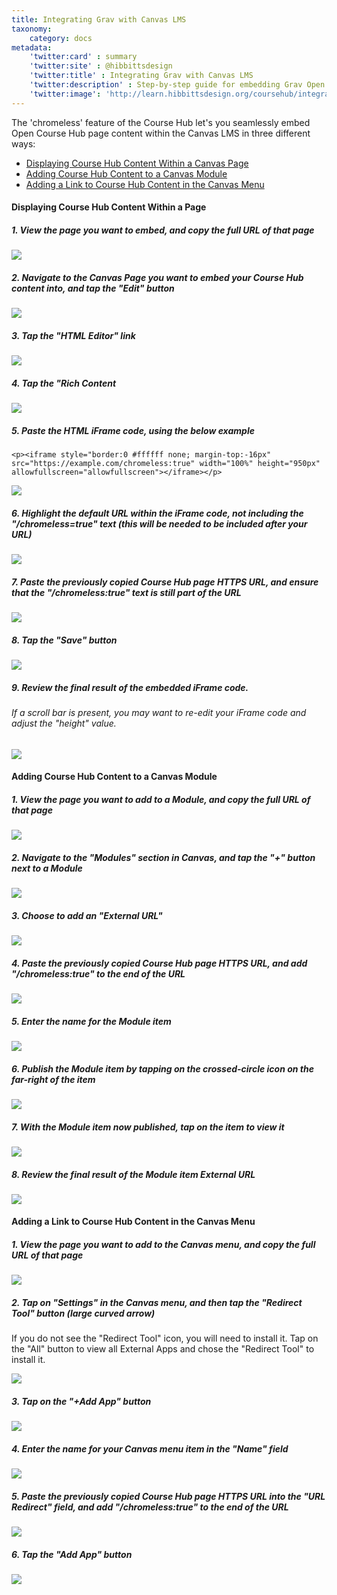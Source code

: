 ```yaml
---
title: Integrating Grav with Canvas LMS
taxonomy:
    category: docs
metadata:
    'twitter:card' : summary
    'twitter:site' : @hibbittsdesign
    'twitter:title' : Integrating Grav with Canvas LMS
    'twitter:description' : Step-by-step guide for embedding Grav Open Course Hub pages within the Canvas LMS.
    'twitter:image': 'http://learn.hibbittsdesign.org/coursehub/integrating-grav-with-canvas-lms/grav-with-canvas-lms.png'
---
```


The 'chromeless' feature of the Course Hub let's you seamlessly embed Open Course Hub page content within the Canvas LMS in three different ways:

* [Displaying Course Hub Content Within a Canvas Page](#displaying-course-hub-content-within-a-page)
* [Adding Course Hub Content to a Canvas Module](#adding-a-link-to-course-hub-content-in-the-canvas-menu)
* [Adding a Link to Course Hub Content in the Canvas Menu](#adding-a-link-to-course-hub-content-in-the-canvas-menu)

#### Displaying Course Hub Content Within a Page

##### 1. View the page you want to embed, and copy the full URL of that page

![][3]

[3]: ../../images/displaying-course-hub-content-within-a-canvas-page/view-the-page-you-want-to-embed--and-copy-the-full-url-of-that-page.png

##### 2. Navigate to the Canvas Page you want to embed your Course Hub content into, and tap the "Edit" button

![][2]

[2]: ../../images/displaying-course-hub-content-within-a-canvas-page/navigate-to-the-canvas-page-you-want-to-embed-your-course-hub-content-into--and-tap-the--edit--butto.png

##### 3. Tap the "HTML Editor" link

![][4]

[4]: ../../images/displaying-course-hub-content-within-a-canvas-page/tap-the--html-editor--link.png

##### 4. Tap the "Rich Content

![][5]

[5]: ../../images/displaying-course-hub-content-within-a-canvas-page/tap-the--rich-content.png

##### 5. Paste the HTML iFrame code, using the below example

```
<p><iframe style="border:0 #ffffff none; margin-top:-16px" src="https://example.com/chromeless:true" width="100%" height="950px" allowfullscreen="allowfullscreen"></iframe></p>

```

![][6]

[6]: ../../images/displaying-course-hub-content-within-a-canvas-page/paste-the-html-iframe-code--using-the-below-example.png

##### 6. Highlight the default URL within the iFrame code, not including the "/chromeless=true" text (this will be needed to be included after your URL)

![][7]

[7]: ../../images/displaying-course-hub-content-within-a-canvas-page/highlight-the-default-url-within-the-iframe-code--not-including-the---chromeless-true--text--this-wi.png

##### 7. Paste the previously copied Course Hub page HTTPS URL, and ensure that the "/chromeless:true" text is still part of the URL

![][8]

[8]: ../../images/displaying-course-hub-content-within-a-canvas-page/paste-the-previously-copied-course-hub-page-https-url--and-ensure-that-the---chromeless-true--text-i.png

##### 8. Tap the "Save" button

![][9]

[9]: ../../images/displaying-course-hub-content-within-a-canvas-page/tap-the--save--button.png

##### 9. Review the final result of the embedded iFrame code.

###### If a scroll bar is present, you may want to re-edit your iFrame code and adjust the "height" value.

![][26]

[26]: ../../images/displaying-course-hub-content-within-a-canvas-page/review-the-final-result-of-the-embedded-iframe-code.png

#### Adding Course Hub Content to a Canvas Module

##### 1. View the page you want to add to a Module, and copy the full URL of that page

![][11]

[11]: ../../images/displaying-course-hub-content-within-a-canvas-page/view-the-page-you-want-to-add-to-a-module--and-copy-the-full-url-of-that-page.png

##### 2. Navigate to the "Modules" section in Canvas, and tap the "+" button next to a Module

![][12]

[12]: ../../images/displaying-course-hub-content-within-a-canvas-page/navigate-to-the--modules--section-in-canvas--and-tap-the-----button-next-to-a-module-.png

##### 3. Choose to add an "External URL"

![][13]

[13]: ../../images/displaying-course-hub-content-within-a-canvas-page/choose-to-add-an--external-url-.png

##### 4. Paste the previously copied Course Hub page HTTPS URL, and add "/chromeless:true" to the end of the URL

![][14]

[14]: ../../images/displaying-course-hub-content-within-a-canvas-page/paste-the-previously-copied-course-hub-page-https-url--and-add---chromeless-true--to-the-end-of-the-.png

##### 5. Enter the name for the Module item

![][15]

[15]: ../../images/displaying-course-hub-content-within-a-canvas-page/enter-the-name-for-the-module-item.png

##### 6. Publish the Module item by tapping on the crossed-circle icon on the far-right of the item

![][16]

[16]: ../../images/displaying-course-hub-content-within-a-canvas-page/publish-the-module-item-by-tapping-on-the-crossed-circle-icon-on-the-far-right-of-the-item.png

##### 7. With the Module item now published, tap on the item to view it

![][17]

[17]: ../../images/displaying-course-hub-content-within-a-canvas-page/with-the-module-item-now-published--tap-on-the-item-to-view-it.png

##### 8. Review the final result of the Module item External URL

![][18]

[18]: ../../images/displaying-course-hub-content-within-a-canvas-page/review-the-final-result-of-the-module-item-external-url.png

#### Adding a Link to Course Hub Content in the Canvas Menu

##### 1. View the page you want to add to the Canvas menu, and copy the full URL of that page

![][20]

[20]: ../../images/displaying-course-hub-content-within-a-canvas-page/view-the-page-you-want-to-add-to-the-canvas-menu--and-copy-the-full-url-of-that-page.png

##### 2. Tap on "Settings" in the Canvas menu, and then tap the "Redirect Tool" button (large curved arrow)

If you do not see the "Redirect Tool" icon, you will need to install it. Tap on the "All" button to view all External Apps and chose the "Redirect Tool" to install it.

![][21]

[21]: ../../images/displaying-course-hub-content-within-a-canvas-page/tap-on--settings--in-the-canvas-menu--and-then-tap-the--redirect-tool--button--large-curved-arrow-.png

##### 3. Tap on the "+Add App" button

![][22]

[22]: ../../images/displaying-course-hub-content-within-a-canvas-page/tap-on-the---add-app--button.png

##### 4. Enter the name for your Canvas menu item in the "Name" field

![][23]

[23]: ../../images/displaying-course-hub-content-within-a-canvas-page/enter-the-name-for-your-canvas-menu-item-in-the--name--field.png

##### 5. Paste the previously copied Course Hub page HTTPS URL into the "URL Redirect" field, and add "/chromeless:true" to the end of the URL

![][24]

[24]: ../../images/displaying-course-hub-content-within-a-canvas-page/paste-the-previously-copied-course-hub-page-https-url-into-the--url-redirect--field--and-add---chrom.png

##### 6. Tap the "Add App" button

![][25]

[25]: ../../images/displaying-course-hub-content-within-a-canvas-page/tap-the--add-app--button.png
